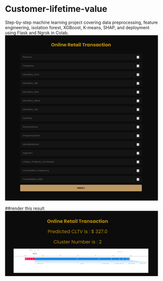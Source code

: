 # Customer-lifetime-value
Step-by-step machine learning project covering data preprocessing, feature engineering, isolation forest, XGBoost, K-means, SHAP, and deployment using Flask and Ngrok in Colab.
![alt text](https://github.com/doaa450/Customer-lifetime-value/blob/main/88.PNG)

##render this result
![alt text](https://github.com/doaa450/Customer-lifetime-value/blob/main/8.PNG)
